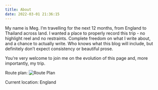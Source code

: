 ```yaml
---
title: About
date: 2022-03-01 21:36:15
---
```

My name is Meg. I’m travelling for the next 12 months, from England to Thailand across land. I wanted a place to properly record this trip - no highlight reel and no restraints. Complete freedom on what I write about, and a chance to actually write. Who knows what this blog will include, but definitely don’t expect consistency or beautiful prose. 

You’re very welcome to join me on the evolution of this page and, more importantly, my trip.

Route plan:
![Route Plan](/Users/megcox/Documents/source_code_blog/source/about/about/Route.png)

Current location: England